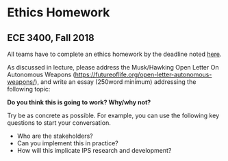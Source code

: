 # Ethics Homework
## ECE 3400, Fall 2018

All teams have to complete an ethics homework by the deadline noted [here](./schedule.html).

As discussed in lecture, please address the Musk/Hawking Open Letter On Autonomous Weapons (https://futureoflife.org/open-letter-autonomous-weapons/), and write an essay (250word minimum) addressing the following topic:

**Do you think this is going to work? Why/why not?**

Try be as concrete as possible. For example, you can use the following key questions to start your conversation.

* Who are the stakeholders?
* Can you implement this in practice?
* How will this implicate IPS research and development?


